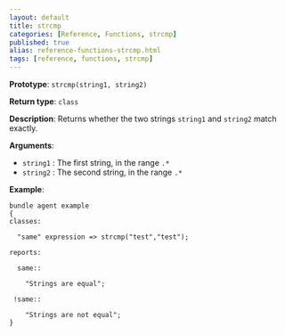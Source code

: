 ```yaml
---
layout: default
title: strcmp
categories: [Reference, Functions, strcmp]
published: true
alias: reference-functions-strcmp.html
tags: [reference, functions, strcmp]
---
```


**Prototype**: `strcmp(string1, string2)`

**Return type**: `class`

**Description**: Returns whether the two strings `string1` and `string2` match 
exactly.

**Arguments**:

* `string1` : The first string, in the range `.*`
* `string2` : The second string, in the range `.*`

**Example**:

```cf3
bundle agent example
{     
classes:

  "same" expression => strcmp("test","test");

reports:

  same::

    "Strings are equal";

 !same::

    "Strings are not equal";
}
```
